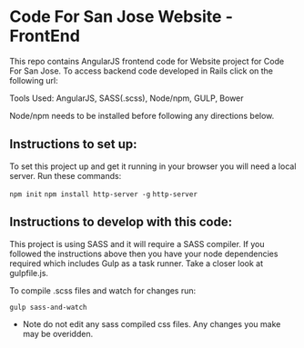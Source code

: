 # Code For San Jose Website - FrontEnd

This repo contains AngularJS frontend code for Website project for Code For San Jose. To access backend code developed in Rails click on the following url: 

Tools Used:
AngularJS, SASS(.scss), Node/npm, GULP, Bower

Node/npm needs to be installed before following any directions below.

## Instructions to set up:

To set this project up and get it running in your browser you will need a local server. Run these commands:

`npm init`
`npm install http-server -g`
`http-server` 


## Instructions to develop with this code:

This project is using SASS and it will require a SASS compiler. If you followed the instructions above then you have your node dependencies required which includes Gulp as a task runner. Take a closer look at gulpfile.js.

To compile .scss files and watch for changes run:

`gulp sass-and-watch`

* Note do not edit any sass compiled css files. Any changes you make may be overidden. 





